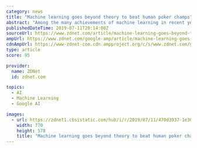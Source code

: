 ```yaml
---
category: news
title: "Machine learning goes beyond theory to beat human poker champs"
abstract: "Among the many achievements of machine learning in recent years, some of the most striking are the victories of the machine against human players in games, such as Google's DeepMind group's conquest of Go in 2016. In such milestones, researchers are often ..."
publishedDateTime: 2019-07-11T20:14:00Z
sourceUrl: https://www.zdnet.com/article/machine-learning-goes-beyond-theory-to-beat-human-poker-champs/
ampUrl: https://www.zdnet.com/google-amp/article/machine-learning-goes-beyond-theory-to-beat-human-poker-champs/
cdnAmpUrl: https://www-zdnet-com.cdn.ampproject.org/c/s/www.zdnet.com/google-amp/article/machine-learning-goes-beyond-theory-to-beat-human-poker-champs/
type: article
score: 95

provider:
  name: ZDNet
  id: zdnet.com

topics:
  - AI
  - Machine Learning
  - Google AI

images:
  - url: https://zdnet1.cbsistatic.com/hub/i/r/2019/07/11/470d3937-1e30-469f-9061-08c0b75113ef/thumbnail/770x578/e84f40db39baefa95be2b6f3c5a4e2dd/istock-1082986288.jpg
    width: 770
    height: 578
    title: "Machine learning goes beyond theory to beat human poker champs"
---
```

